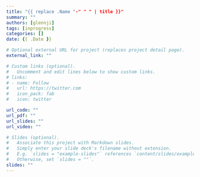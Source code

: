 ```yaml
---
title: "{{ replace .Name "-" " " | title }}"
summary: ""
authors: [glennji]
tags: [inprogress]
categories: []
date: {{ .Date }}

# Optional external URL for project (replaces project detail page).
external_link: ""

# Custom links (optional).
#   Uncomment and edit lines below to show custom links.
# links:
# - name: Follow
#   url: https://twitter.com
#   icon_pack: fab
#   icon: twitter

url_code: ""
url_pdf: ""
url_slides: ""
url_video: ""

# Slides (optional).
#   Associate this project with Markdown slides.
#   Simply enter your slide deck's filename without extension.
#   E.g. `slides = "example-slides"` references `content/slides/example-slides.md`.
#   Otherwise, set `slides = ""`.
slides: ""
---
```

